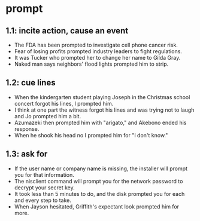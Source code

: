 # prompt
## 1.1: incite action, cause an event

  *  The FDA has been prompted to investigate cell phone cancer risk.
  *  Fear of losing profits prompted industry leaders to fight regulations.
  *  It was Tucker who prompted her to change her name to Gilda Gray.
  *  Naked man says neighbors' flood lights prompted him to strip.

## 1.2: cue lines

  *  When the kindergarten student playing Joseph in the Christmas school concert forgot his lines, I prompted him.
  *  I think at one part the witness forgot his lines and was trying not to laugh and Jo prompted him a bit.
  *  Azumazeki then prompted him with "arigato," and Akebono ended his response.
  *  When he shook his head no I prompted him for "I don't know."

## 1.3: ask for

  *  If the user name or company name is missing, the installer will prompt you for that information.
  *  The nisclient command will prompt you for the network password to decrypt your secret key.
  *  It took less than 5 minutes to do, and the disk prompted you for each and every step to take.
  *  When Jayson hesitated, Griffith's expectant look prompted him for more.
